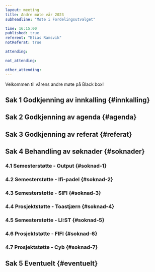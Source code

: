 ```yaml
---
layout: meeting
title: Andre møte vår 2023
subheadline: "Møte i Fordelingsutvalget"

time: 16:15:00
published: true
referent: "Elias Ramsvik"
notReferat: true

attending:

not_attending:

other_attending:
---
```


Velkommen til vårens andre møte på Black box!

## Sak 1 Godkjenning av innkalling {#innkalling}

## Sak 2 Godkjenning av agenda {#agenda}

## Sak 3 Godkjenning av referat {#referat}

## Sak 4 Behandling av søknader {#soknader}

### 4.1 Semesterstøtte - Output {#soknad-1}

### 4.2 Semesterstøtte - Ifi-padel {#soknad-2}

### 4.3 Semesterstøtte - SIFI {#soknad-3}

### 4.4 Prosjektstøtte - Toastjærn {#soknad-4}

### 4.5 Semesterstøtte - LI:ST {#soknad-5}

### 4.6 Prosjektstøtte - FIFI {#soknad-6}

### 4.7 Prosjektstøtte - Cyb {#soknad-7}

## Sak 5 Eventuelt {#eventuelt}
